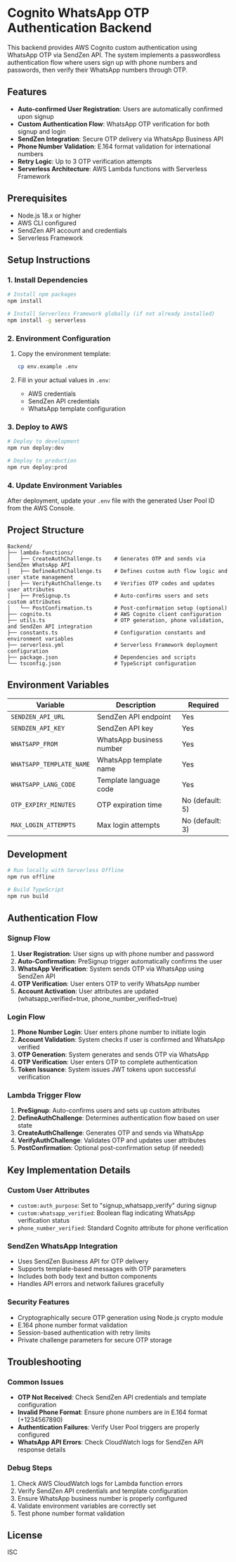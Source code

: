 # Cognito WhatsApp OTP Authentication Backend

This backend provides AWS Cognito custom authentication using WhatsApp OTP via SendZen API. The system implements a passwordless authentication flow where users sign up with phone numbers and passwords, then verify their WhatsApp numbers through OTP.

## Features

- **Auto-confirmed User Registration**: Users are automatically confirmed upon signup
- **Custom Authentication Flow**: WhatsApp OTP verification for both signup and login
- **SendZen Integration**: Secure OTP delivery via WhatsApp Business API
- **Phone Number Validation**: E.164 format validation for international numbers
- **Retry Logic**: Up to 3 OTP verification attempts
- **Serverless Architecture**: AWS Lambda functions with Serverless Framework

## Prerequisites

- Node.js 18.x or higher
- AWS CLI configured
- SendZen API account and credentials
- Serverless Framework

## Setup Instructions

### 1. Install Dependencies

```bash
# Install npm packages
npm install

# Install Serverless Framework globally (if not already installed)
npm install -g serverless
```

### 2. Environment Configuration

1. Copy the environment template:
   ```bash
   cp env.example .env
   ```

2. Fill in your actual values in `.env`:
   - AWS credentials
   - SendZen API credentials
   - WhatsApp template configuration

### 3. Deploy to AWS

```bash
# Deploy to development
npm run deploy:dev

# Deploy to production
npm run deploy:prod
```

### 4. Update Environment Variables

After deployment, update your `.env` file with the generated User Pool ID from the AWS Console.

## Project Structure

```
Backend/
├── lambda-functions/
│   ├── CreateAuthChallenge.ts    # Generates OTP and sends via SendZen WhatsApp API
│   ├── DefineAuthChallenge.ts    # Defines custom auth flow logic and user state management
│   ├── VerifyAuthChallenge.ts    # Verifies OTP codes and updates user attributes
│   ├── PreSignup.ts              # Auto-confirms users and sets custom attributes
│   └── PostConfirmation.ts       # Post-confirmation setup (optional)
├── cognito.ts                    # AWS Cognito client configuration
├── utils.ts                      # OTP generation, phone validation, and SendZen API integration
├── constants.ts                  # Configuration constants and environment variables
├── serverless.yml                # Serverless Framework deployment configuration
├── package.json                  # Dependencies and scripts
└── tsconfig.json                 # TypeScript configuration
```

## Environment Variables

| Variable | Description | Required |
|----------|-------------|----------|
| `SENDZEN_API_URL` | SendZen API endpoint | Yes |
| `SENDZEN_API_KEY` | SendZen API key | Yes |
| `WHATSAPP_FROM` | WhatsApp business number | Yes |
| `WHATSAPP_TEMPLATE_NAME` | WhatsApp template name | Yes |
| `WHATSAPP_LANG_CODE` | Template language code | Yes |
| `OTP_EXPIRY_MINUTES` | OTP expiration time | No (default: 5) |
| `MAX_LOGIN_ATTEMPTS` | Max login attempts | No (default: 3) |

## Development

```bash
# Run locally with Serverless Offline
npm run offline

# Build TypeScript
npm run build
```

## Authentication Flow

### Signup Flow
1. **User Registration**: User signs up with phone number and password
2. **Auto-Confirmation**: PreSignup trigger automatically confirms the user
3. **WhatsApp Verification**: System sends OTP via WhatsApp using SendZen API
4. **OTP Verification**: User enters OTP to verify WhatsApp number
5. **Account Activation**: User attributes are updated (whatsapp_verified=true, phone_number_verified=true)

### Login Flow
1. **Phone Number Login**: User enters phone number to initiate login
2. **Account Validation**: System checks if user is confirmed and WhatsApp verified
3. **OTP Generation**: System generates and sends OTP via WhatsApp
4. **OTP Verification**: User enters OTP to complete authentication
5. **Token Issuance**: System issues JWT tokens upon successful verification

### Lambda Trigger Flow
1. **PreSignup**: Auto-confirms users and sets up custom attributes
2. **DefineAuthChallenge**: Determines authentication flow based on user state
3. **CreateAuthChallenge**: Generates OTP and sends via WhatsApp
4. **VerifyAuthChallenge**: Validates OTP and updates user attributes
5. **PostConfirmation**: Optional post-confirmation setup (if needed)

## Key Implementation Details

### Custom User Attributes
- `custom:auth_purpose`: Set to "signup_whatsapp_verify" during signup
- `custom:whatsapp_verified`: Boolean flag indicating WhatsApp verification status
- `phone_number_verified`: Standard Cognito attribute for phone verification

### SendZen WhatsApp Integration
- Uses SendZen Business API for OTP delivery
- Supports template-based messages with OTP parameters
- Includes both body text and button components
- Handles API errors and network failures gracefully

### Security Features
- Cryptographically secure OTP generation using Node.js crypto module
- E.164 phone number format validation
- Session-based authentication with retry limits
- Private challenge parameters for secure OTP storage

## Troubleshooting

### Common Issues
- **OTP Not Received**: Check SendZen API credentials and template configuration
- **Invalid Phone Format**: Ensure phone numbers are in E.164 format (+1234567890)
- **Authentication Failures**: Verify User Pool triggers are properly configured
- **WhatsApp API Errors**: Check CloudWatch logs for SendZen API response details

### Debug Steps
1. Check AWS CloudWatch logs for Lambda function errors
2. Verify SendZen API credentials and template configuration
3. Ensure WhatsApp business number is properly configured
4. Validate environment variables are correctly set
5. Test phone number format validation

## License

ISC
